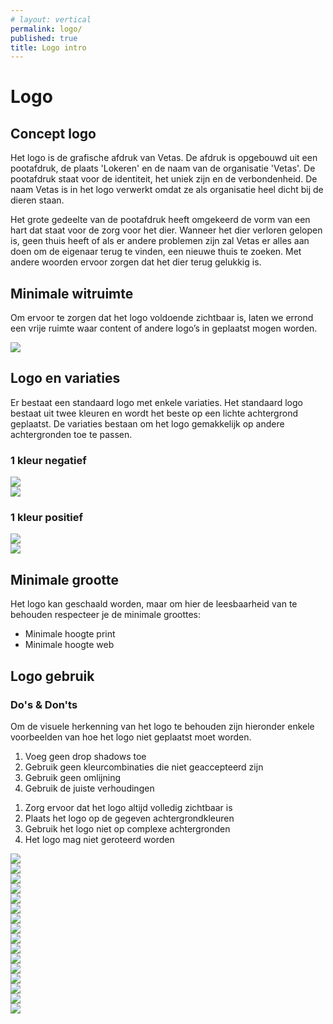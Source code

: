 ```yaml
---
# layout: vertical
permalink: logo/
published: true
title: Logo intro
---
```

<!-- <div class="balk_title hallo">Hallo</div> -->



<h1>Logo</h1>


<h2 id="concept-logo" class="first-al">Concept logo</h2>

Het logo is de grafische afdruk van Vetas. De afdruk is opgebouwd uit een pootafdruk, de plaats 'Lokeren' en de naam van de organisatie 'Vetas'. De pootafdruk staat voor de identiteit, het uniek zijn en de verbondenheid. De naam Vetas is in het logo verwerkt omdat ze als organisatie heel dicht bij de dieren staan. 

Het grote gedeelte van de pootafdruk heeft omgekeerd de vorm van een hart dat staat voor de zorg voor het dier. Wanneer het dier verloren gelopen is, geen thuis heeft of als er andere problemen zijn zal Vetas er alles aan doen om de eigenaar terug te vinden, een nieuwe thuis te zoeken. Met andere woorden ervoor zorgen dat het dier terug gelukkig is. 



## Minimale witruimte
    
Om ervoor te zorgen dat het logo voldoende zichtbaar is, laten we errond een vrije ruimte waar content of andere logo’s in geplaatst mogen worden. 


<div class="row">
    <div class="col-12">
        <img class="logo_max" src="{{ '/images/logo/logo_max.png' | relative_url }} ">
    </div>
</div>

## Logo en variaties

Er bestaat een standaard logo met enkele variaties. Het standaard logo bestaat uit twee kleuren en wordt het beste op een lichte achtergrond geplaatst. De variaties bestaan om het logo gemakkelijk op andere achtergronden toe te passen.

### 1 kleur negatief

<div class="row">
    <div class="col-6">
        <img class="logo_variaties" src="{{ '/images/logo/logo_1.png' | relative_url }} ">
    </div>
    <div class="col-6">
        <img class="logo_variaties" src="{{ '/images/logo/logo_1.png' | relative_url }} ">
    </div>
</div>



### 1 kleur positief


<div class="row">
    <div class="col-6">
        <img class="logo_variaties" src="{{ '/images/logo/logo_1.png' | relative_url }} ">
    </div>
    <div class="col-6">
        <img class="logo_variaties" src="{{ '/images/logo/logo_1.png' | relative_url }} ">
    </div>
</div>

## Minimale grootte

Het logo kan geschaald worden, maar om hier de leesbaarheid van te behouden respecteer je de minimale groottes:
-	Minimale hoogte print
-	Minimale hoogte web

## Logo gebruik

### Do's & Don'ts

<p class="p_dont"> Om de visuele herkenning van het logo te behouden 
zijn hieronder enkele voorbeelden van hoe het logo niet geplaatst moet worden.</p>

<div class="row lijst_dont">
    <div class="col-6">
        <ol>
            <li>Voeg geen drop shadows toe</li>
            <li>Gebruik geen kleurcombinaties die niet geaccepteerd zijn</li>
            <li>Gebruik geen omlijning</li>
            <li>Gebruik de juiste verhoudingen</li>
        </ol>
    </div>
    <div class="col-6">
        <ol>
            <li>Zorg ervoor dat het logo altijd volledig zichtbaar is</li>
            <li>Plaats het logo op de gegeven achtergrondkleuren</li>
            <li>Gebruik het logo niet op complexe achtergronden</li>
            <li>Het logo mag niet geroteerd worden</li>
        </ol>
    </div>
    
</div> 





<div class="row">
    <div class="col-3">
        <img class="logo_dont" src="{{ '/images/logo/logo_dont1.png' | relative_url }} ">
        <div class="k_1">
            <img class="kruis" src="{{ '/images/logo/logo_kruis.png' | relative_url }} ">
        </div>
    </div>
    <div class="col-3">
        <img class="logo_dont" src="{{ '/images/logo/logo_dont6.png' | relative_url }} ">
        <div class="k_1">
            <img class="kruis" src="{{ '/images/logo/logo_kruis.png' | relative_url }} ">
        </div>
    </div>
    <div class="col-3">
        <img class="logo_dont" src="{{ '/images/logo/logo_dont3.png' | relative_url }} ">
        <div class="k_1">
            <img class="kruis" src="{{ '/images/logo/logo_kruis.png' | relative_url }} ">
        </div>
    </div>
    <div class="col-3">
        <img class="logo_dont" src="{{ '/images/logo/logo_dont4.png' | relative_url }} ">
        <div class="k_1">
            <img class="kruis" src="{{ '/images/logo/logo_kruis.png' | relative_url }} ">
        </div>
    </div>  
</div>



<div class="row">
    <div class="col-3">
        <img class="logo_dont" src="{{ '/images/logo/logo_dont5.png' | relative_url }} ">
        <div class="k_1">
            <img class="kruis" src="{{ '/images/logo/logo_kruis.png' | relative_url }} ">
        </div>
    </div>
    <div class="col-3">
        <img class="logo_dont" src="{{ '/images/logo/logo_dont2.png' | relative_url }} ">
        <div class="k_1">
            <img class="kruis" src="{{ '/images/logo/logo_kruis.png' | relative_url }} ">
        </div>
    </div>
    <div class="col-3">
        <img class="logo_dont" src="{{ '/images/logo/logo_dont7.png' | relative_url }} ">
        <div class="k_1">
            <img class="kruis" src="{{ '/images/logo/logo_kruis.png' | relative_url }} ">
        </div>
    </div>
    <div class="col-3">
        <img class="logo_dont" src="{{ '/images/logo/logo_dont8.png' | relative_url }} ">
        <div class="k_1">
            <img class="kruis" src="{{ '/images/logo/logo_kruis.png' | relative_url }} ">
        </div>
    </div>  
</div>


